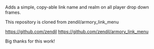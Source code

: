 Adds a simple, copy-able link name and realm on all player drop down frames.

This repository is cloned from zendil/armory_link_menu

https://github.com/zendil
https://github.com/zendil/armory_link_menu


Big thanks for this work!